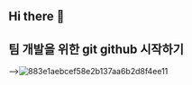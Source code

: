## Hi there 👋
## 팀 개발을 위한 git github 시작하기

-->![883e1aebcef58e2b137aa6b2d8f4ee11](https://github.com/user-attachments/assets/12a5c50c-0a75-429b-b735-5e94d7ab81f0)

